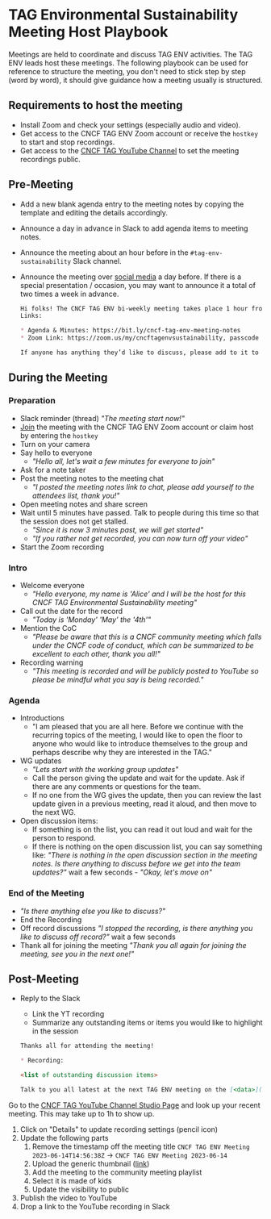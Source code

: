 # TAG Environmental Sustainability Meeting Host Playbook

Meetings are held to coordinate and discuss TAG ENV activities. The TAG ENV leads host these meetings. The following playbook can be used for reference to structure the meeting, you don't need to stick step by step (word by word), it should give guidance how a meeting usually is structured.

## Requirements to host the meeting

* Install Zoom and check your settings (especially audio and video).
* Get access to the CNCF TAG ENV Zoom account or receive the `hostkey` to start and stop recordings.
* Get access to the [CNCF TAG YouTube Channel](https://www.youtube.com/@CNCFEnvTAG) to set the meeting recordings public.

## Pre-Meeting

* Add a new blank agenda entry to the meeting notes by copying the template and editing the details accordingly.
* Announce a day in advance in Slack to add agenda items to meeting notes.
* Announce the meeting about an hour before in the `#tag-env-sustainability` Slack channel.
* Announce the meeting over [social media](https://github.com/cncf/tag-env-sustainability#contact) a day before. If there is a special presentation / occasion, you may want to announce it a total of two times a week in advance.

  ```markdown
  Hi folks! The CNCF TAG ENV bi-weekly meeting takes place 1 hour from now.
  Links:

  * Agenda & Minutes: https://bit.ly/cncf-tag-env-meeting-notes
  * Zoom Link: https://zoom.us/my/cncftagenvsustainability, passcode `77777`

  If anyone has anything they’d like to discuss, please add to it to the agenda, thanks!
  ```

## During the Meeting

### Preparation

* Slack reminder (thread) *"The meeting start now!"*
* [Join](https://zoom.us/my/cncftagenvsustainability) the meeting with the CNCF TAG ENV Zoom account or claim host by entering the `hostkey`
* Turn on your camera
* Say hello to everyone
  * *"Hello all, let's wait a few minutes for everyone to join"*
* Ask for a note taker
* Post the meeting notes to the meeting chat
  * *"I posted the meeting notes link to chat, please add yourself to the attendees list, thank you!"*
* Open meeting notes and share screen
* Wait until 5 minutes have passed. Talk to people during this time so that the session does not get stalled.
  * *"Since it is now 3 minutes past, we will get started"*
  * *"If you rather not get recorded, you can now turn off your video"*
* Start the Zoom recording

### Intro

* Welcome everyone
  * *"Hello everyone, my name is 'Alice' and I will be the host for this CNCF TAG Environmental Sustainability meeting"*
* Call out the date for the record
  * *"Today is 'Monday' 'May' the '4th'"*
* Mention the CoC
  * *"Please be aware that this is a CNCF community meeting which falls under the CNCF code of conduct, which can be summarized to be excellent to each other, thank you all!"*
* Recording warning
  * *"This meeting is recorded and will be publicly posted to YouTube so please be mindful what you say is being recorded."*

### Agenda

* Introductions
  * "I am pleased that you are all here. Before we continue with the recurring topics of the meeting, I would like to open the floor to anyone who would like to introduce themselves to the group and perhaps describe why they are interested in the TAG."
* WG updates
  * *"Lets start with the working group updates"*
  * Call the person giving the update and wait for the update. Ask if there are any comments or questions for the team.
  * If no one from the WG gives the update, then you can review the last update given in a previous meeting, read it aloud, and then move to the next WG.
* Open discussion items:
  * If something is on the list, you can read it out loud and wait for the person to respond.
  * If there is nothing on the open discussion list, you can say something like: *"There is nothing in the open discussion section in the meeting notes. Is there anything to discuss before we get into the team updates?"* wait a few seconds - *"Okay, let's move on"*

### End of the Meeting

* *"Is there anything else you like to discuss?"*
* End the Recording
* Off record discussions *"I stopped the recording, is there anything you like to discuss off record?"* wait a few seconds
* Thank all for joining the meeting *"Thank you all again for joining the meeting, see you in the next one!"*

## Post-Meeting

* Reply to the Slack
  * Link the YT recording
  * Summarize any outstanding items or items you would like to highlight in the session

  ```markdown
  Thanks all for attending the meeting!

  * Recording:

  <list of outstanding discussion items>

  Talk to you all latest at the next TAG ENV meeting on the [<data>](https://tockify.com/cncf.public.events/monthly?search=TAG%20Environmental%20Sustainability).
  ```

Go to the [CNCF TAG YouTube Channel Studio Page](https://studio.youtube.com/channel/UCMOopJuyyIWB8vXGct1ffNw/videos/upload?filter=%5B%5D&sort=%7B%22columnType%22%3A%22date%22%2C%22sortOrder%22%3A%22DESCENDING%22%7D) and look up your recent meeting. This may take up to 1h to show up.

1. Click on "Details" to update recording settings (pencil icon)
2. Update the following parts
   1. Remove the timestamp off the meeting title `CNCF TAG ENV Meeting 2023-06-14T14:56:38Z` -> `CNCF TAG ENV Meeting 2023-06-14`
   2. Upload the generic thumbnail ([link](https://drive.google.com/drive/folders/153zPgRVBhR4fZVPLMgNQC0obCPwqonRa?ths=true))
   3. Add the meeting to the community meeting playlist
   4. Select it is made of kids
   5. Update the visibility to public
3. Publish the video to YouTube
4. Drop a link to the YouTube recording in Slack
